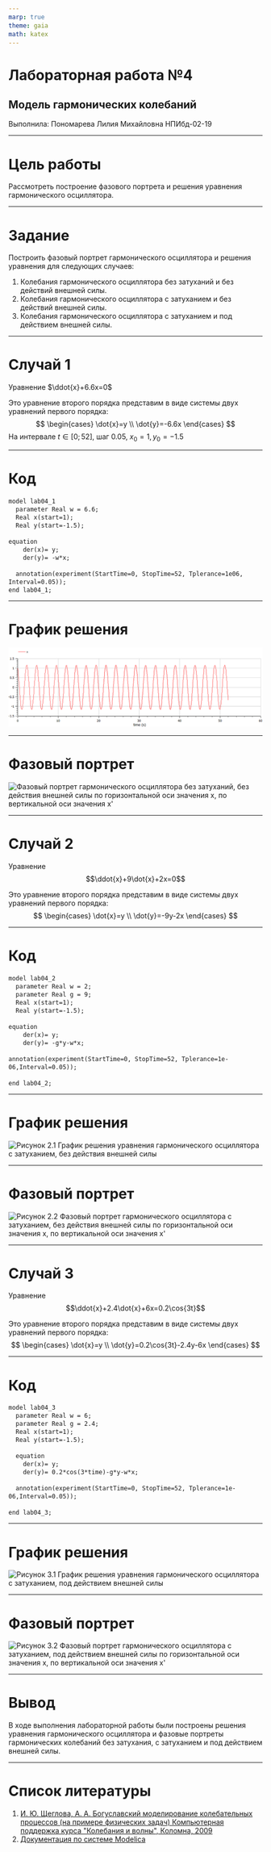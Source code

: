 ```yaml
---
marp: true
theme: gaia
math: katex
---
```

# Лабораторная работа №4
## Модель гармонических колебаний

Выполнила: Пономарева Лилия Михайловна
НПИбд-02-19
___
# Цель работы
Рассмотреть построение фазового портрета и решения уравнения гармонического осциллятора.
___
# Задание
Построить фазовый портрет гармонического осциллятора и решения уравнения для следующих случаев:
1. Колебания гармонического осциллятора без затуханий и без действий внешней силы.
2. Колебания гармонического осциллятора c затуханием и без действий внешней силы.
3. Колебания гармонического осциллятора c затуханием и под действием внешней силы.
___
# Случай 1
Уравнение $\ddot{x}+6.6x=0$

Это уравнение второго порядка представим в виде системы двух уравнений первого порядка:
$$
 \begin{cases}
	\dot{x}=y
	\\   
	\dot{y}=-6.6x
 \end{cases}
$$
На интервале $t \in [0;52]$, шаг $0.05$, $x_0=1, y_0=-1.5$
___
# Код
```
model lab04_1
  parameter Real w = 6.6;
  Real x(start=1);
  Real y(start=-1.5);
  
equation
    der(x)= y;
    der(y)= -w*x;

  annotation(experiment(StartTime=0, StopTime=52, Tplerance=1e06, Interval=0.05));
end lab04_1;
```
___
# График решения
![График решения уравнения гармонического осциллятора без затуханий, без действия внешней силы](../image/1.png)

___
# Фазовый портрет
![Фазовый портрет гармонического осциллятора без затуханий, без 
действия внешней силы по горизонтальной оси значения x, по вертикальной оси значения x'](../image/2.png)
___
# Случай 2
Уравнение
$$\ddot{x}+9\dot{x}+2x=0$$

Это уравнение второго порядка представим в виде системы двух уравнений первого порядка:
$$
 \begin{cases}
	\dot{x}=y
	\\   
	\dot{y}=-9y-2x
 \end{cases}
$$
___
# Код
```
model lab04_2
  parameter Real w = 2;
  parameter Real g = 9;
  Real x(start=1);
  Real y(start=-1.5);
  
equation
    der(x)= y;
    der(y)= -g*y-w*x;

annotation(experiment(StartTime=0, StopTime=52, Tplerance=1e-06,Interval=0.05));

end lab04_2;
```
___
# График решения
![Рисунок 2.1 График решения уравнения гармонического осциллятора с затуханием, без 
действия внешней силы](../image/3.png)
___
# Фазовый портрет
![Рисунок 2.2 Фазовый портрет гармонического осциллятора c затуханием, без 
действия внешней силы по горизонтальной оси значения x, по вертикальной оси значения x'](../image/4.png)

___
# Случай 3
Уравнение 
$$\ddot{x}+2.4\dot{x}+6x=0.2\cos{3t}$$

Это уравнение второго порядка представим в виде системы двух уравнений первого порядка:
$$
 \begin{cases}
	\dot{x}=y
	\\   
	\dot{y}=0.2\cos{3t}-2.4y-6x
 \end{cases}
$$
___
# Код 
```
model lab04_3
  parameter Real w = 6;
  parameter Real g = 2.4;
  Real x(start=1);
  Real y(start=-1.5);
  
  equation
    der(x)= y;
    der(y)= 0.2*cos(3*time)-g*y-w*x;

  annotation(experiment(StartTime=0, StopTime=52, Tplerance=1e-06,Interval=0.05));

end lab04_3;
```
___
# График решения
![Рисунок 3.1 График решения уравнения гармонического осциллятора с затуханием, под 
действием внешней силы](../image/5.png)
___
# Фазовый портрет
![Рисунок 3.2 Фазовый портрет гармонического осциллятора с затуханием, под 
действием внешней силы по горизонтальной оси значения x, по вертикальной оси значения x'](../image/6.png)
___
# Вывод

В ходе выполнения лабораторной работы были построены решения уравнения гармонического осциллятора и фазовые портреты гармонических колебаний без затухания, с затуханием и под действием внешней силы.
___
# Список литературы

1. [И. Ю. Щеглова, А. А. Богуславский моделирование колебательных процессов (на примере физических задач) Компьютерная поддержка курса "Колебания и волны", Коломна, 2009](http://window.edu.ru/resource/439/62439/files/%D0%9C%D0%BE%D0%B4%D0%B5%D0%BB%D0%B8%D1%80%D0%BE%D0%B2%D0%B0%D0%BD%D0%B8%D0%B5%20%D0%BA%D0%BE%D0%BB%D0%B5%D0%B1%D0%B0%D1%82%D0%B5%D0%BB%D1%8C%D0%BD%D1%8B%D1%85%20%D0%BF%D1%80%D0%BE%D1%86%D0%B5%D1%81%D1%81%D0%BE%D0%B2.pdf)
2. [Документация по системе Modelica](https://www.modelica.org/)